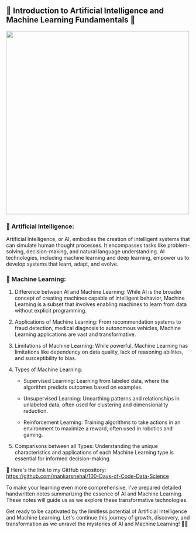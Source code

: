 ## 🔹 Introduction to Artificial Intelligence and Machine Learning Fundamentals 🔹

<img src ="https://raw.githubusercontent.com/mankarsnehal/100-Days-of-Code-Data-Science/main/26.%20Day%2026%20-%20AI%20and%20ML%20Fundamentals/ML.webp" height = "500">


### 🔸 Artificial Intelligence: 
Artificial Intelligence, or AI, embodies the creation of intelligent systems that can simulate human thought processes. It encompasses tasks like problem-solving, decision-making, and natural language understanding. AI technologies, including machine learning and deep learning, empower us to develop systems that learn, adapt, and evolve.



### 🔸 Machine Learning:

1. Difference between AI and Machine Learning: While AI is the broader concept of creating machines capable of intelligent behavior, Machine Learning is a subset that involves enabling machines to learn from data without explicit programming.

2. Applications of Machine Learning: From recommendation systems to fraud detection, medical diagnosis to autonomous vehicles, Machine Learning applications are vast and transformative.

3. Limitations of Machine Learning: While powerful, Machine Learning has limitations like dependency on data quality, lack of reasoning abilities, and susceptibility to bias.

4. Types of Machine Learning:

    - Supervised Learning: Learning from labeled data, where the algorithm predicts outcomes based on examples.

    - Unsupervised Learning: Unearthing patterns and relationships in unlabeled data, often used for clustering and dimensionality reduction.

    - Reinforcement Learning: Training algorithms to take actions in an environment to maximize a reward, often used in robotics and gaming.

5. Comparisons between all Types: Understanding the unique characteristics and applications of each Machine Learning type is essential for informed decision-making.




🔗 Here's the link to my GitHub repository: https://github.com/mankarsnehal/100-Days-of-Code-Data-Science

To make your learning even more comprehensive, I've prepared detailed handwritten notes summarizing the essence of AI and Machine Learning. These notes will guide us as we explore these transformative technologies.




Get ready to be captivated by the limitless potential of Artificial Intelligence and Machine Learning. Let's continue this journey of growth, discovery, and transformation as we unravel the mysteries of AI and Machine Learning! 🚀🤖

